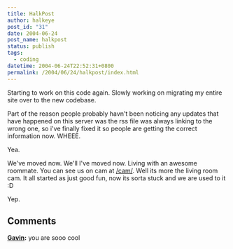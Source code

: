 ```yaml
---
title: HalkPost
author: halkeye
post_id: "31"
date: 2004-06-24
post_name: halkpost
status: publish
tags:
  - coding
datetime: 2004-06-24T22:52:31+0800
permalink: /2004/06/24/halkpost/index.html
---
```


Starting to work on this code again. Slowly working on migrating my entire site over to the new codebase.

Part of the reason people probably havn't been noticing any updates that have happened on this server was the rss file was always linking to the wrong one, so i've finally fixed it so people are getting the correct information now. WHEEE.

Yea.

We've moved now. We'll I've moved now. Living with an awesome roommate. You can see us on cam at [/cam/](https://web.archive.org/web/20040719201257/https://www.halkeye.net/cam/). Well its more the living room cam. It all started as just good fun, now its sorta stuck and we are used to it :D

Yep.

## Comments

**[Gavin](#30 "2004-06-25 22:51:55"):** you are sooo cool

